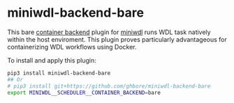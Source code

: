 # miniwdl-backend-bare

This bare [container backend](https://miniwdl.readthedocs.io/en/latest/runner_backends.html) plugin for [miniwdl](https://github.com/chanzuckerberg/miniwdl) runs WDL task natively within the host enviroment. This plugin proves particularly advantageous for containerizing WDL workflows using Docker.

To install and apply this plugin:

```bash
pip3 install miniwdl-backend-bare
## Or 
# pip3 install git+https://github.com/ghbore/miniwdl-backend-bare
export MINIWDL__SCHEDULER__CONTAINER_BACKEND=bare
```
